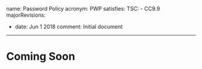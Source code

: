 name: Password Policy
acronym: PWP
satisfies:
  TSC:
    - CC9.9
majorRevisions:
  - date: Jun 1 2018
    comment: Initial document
---

# Coming Soon